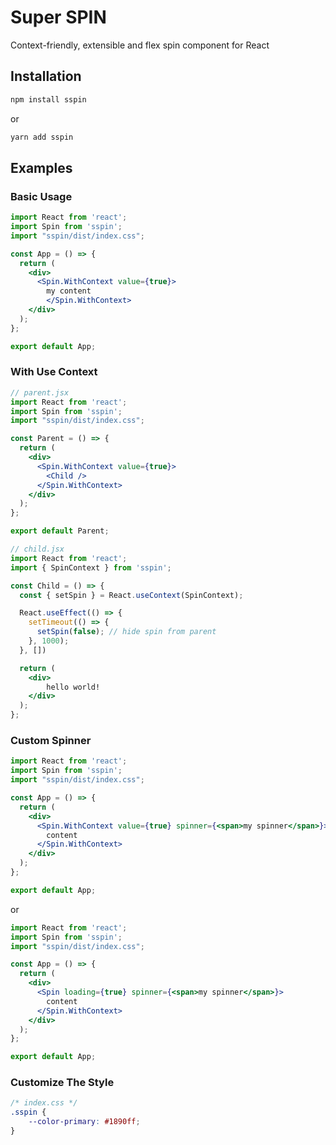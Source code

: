 # Super SPIN

Context-friendly, extensible and flex spin component for React

## Installation

```bash
npm install sspin
```

or

```bash
yarn add sspin
```

## Examples

### Basic Usage

```jsx
import React from 'react';
import Spin from 'sspin';
import "sspin/dist/index.css";

const App = () => {
  return (
    <div>
      <Spin.WithContext value={true}>
        my content
        </Spin.WithContext>
    </div>
  );
};

export default App;
```

### With Use Context

```jsx
// parent.jsx
import React from 'react';
import Spin from 'sspin';
import "sspin/dist/index.css";

const Parent = () => {
  return (
    <div>
      <Spin.WithContext value={true}>
        <Child />
      </Spin.WithContext>
    </div>
  );
};

export default Parent;

// child.jsx
import React from 'react';
import { SpinContext } from 'sspin';

const Child = () => {
  const { setSpin } = React.useContext(SpinContext);

  React.useEffect(() => {
    setTimeout(() => {
      setSpin(false); // hide spin from parent
    }, 1000);
  }, [])

  return (
    <div>
        hello world!
    </div>
  );
};
```

### Custom Spinner

```jsx
import React from 'react';
import Spin from 'sspin';
import "sspin/dist/index.css";

const App = () => {
  return (
    <div>
      <Spin.WithContext value={true} spinner={<span>my spinner</span>}>
        content
      </Spin.WithContext>
    </div>
  );
};

export default App;
```

or

```jsx
import React from 'react';
import Spin from 'sspin';
import "sspin/dist/index.css";

const App = () => {
  return (
    <div>
      <Spin loading={true} spinner={<span>my spinner</span>}>
        content
      </Spin.WithContext>
    </div>
  );
};

export default App;
```

### Customize The Style

```css
/* index.css */
.sspin {
    --color-primary: #1890ff;
}
```

